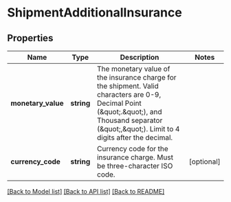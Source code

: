 # ShipmentAdditionalInsurance

## Properties
Name | Type | Description | Notes
------------ | ------------- | ------------- | -------------
**monetary_value** | **string** | The monetary value of the insurance charge for the shipment. Valid characters are 0-9, Decimal Point (\&quot;.\&quot;), and Thousand separator (\&quot;,\&quot;).  Limit to 4 digits after the decimal. | 
**currency_code** | **string** | Currency code for the insurance charge. Must be    three-character ISO code. | [optional] 

[[Back to Model list]](../../README.md#documentation-for-models) [[Back to API list]](../../README.md#documentation-for-api-endpoints) [[Back to README]](../../README.md)

